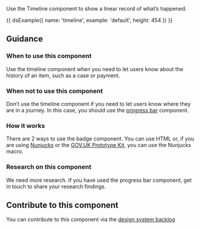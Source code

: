 Use the Timeline component to show a linear record of what’s happened.

{{ dsExample({
  name: 'timeline',
  example: 'default',
  height: 454
}) }}

## Guidance

### When to use this component

Use the timeline component when you need to let users know about the history of an item, such as a case or payment.

### When not to use this component

Don’t use the timeline component if you need to let users know where they are in a journey. In this case, you should use the [progress bar](/components/progress-bar/) component.

### How it works

There are 2 ways to use the badge component. You can use HTML or, if you are using [Nunjucks](https://mozilla.github.io/nunjucks/) or the [GOV.UK Prototype Kit](https://govuk-prototype-kit.herokuapp.com/), you can use the Nunjucks macro.

### Research on this component

We need more research. If you have used the progress bar component, get in touch to share your research findings.

## Contribute to this component

You can contribute to this component via the [design system backlog](https://github.com/ministryofjustice/mojdt-design-system-backlog/)
